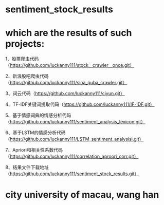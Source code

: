# sentiment_stock_results
# which are the results of such projects:

1、股票爬虫代码（https://github.com/luckanny111/stock__crawler__once.git）

2、新浪股吧爬虫代码（https://github.com/luckanny111/sina_guba_crawler.git）

3、词云代码（https://github.com/luckanny111/ciyun.git）

4、TF-IDF关键词提取代码（https://github.com/luckanny111/IF-IDF.git）

5、基于情感词典的情感分析代码（https://github.com/luckanny111/sentiment_analysis_lexicon.git）

6、基于LSTM的情感分析代码（https://github.com/luckanny111/LSTM_sentiment_analysisi.git）

7、Apriori和相关性系数代码（https://github.com/luckanny111/correlation_aproori_corr.git）

8、结果文件下载地址（https://github.com/luckanny111/sentiment_stock_results.git）

# city university of macau, wang han 
